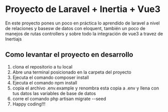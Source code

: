 # Proyecto de Laravel + Inertia + Vue3

En este proyecto pones un poco en práctica lo aprendido de laravel a nivel de relaciones y basesw de datos con eloquent, también un poco de manejos de rutas controllers y sobre todo la integración de vue3 a travez de Inertiajs

## Como levantar el proyecto en desarrollo

1. clona el repositorio a tu local
2. Abre una terminal posicionado en la carpeta del proyecto
3. Ejecuta el comando composer install
4. Ejecuta el comando npm install
5. copia el archivo .env.example y renombra esta copia a .env y llena con tus datos las variables de base de datos 
6. corre el comando php artisan migrate --seed
7. Happy coding!!!
